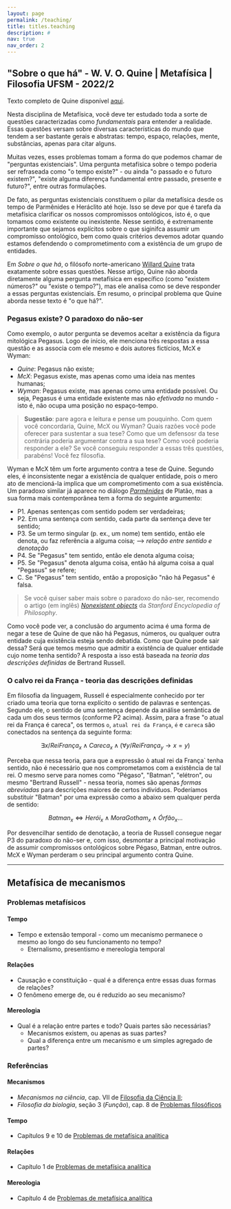 ```yaml
---
layout: page
permalink: /teaching/
title: titles.teaching
description: #
nav: true
nav_order: 2
---
```


## "Sobre o que há" - W. V. O. Quine | Metafísica | Filosofia UFSM - 2022/2

Texto completo de Quine disponível [aqui](../assets/pdf/sobre_o_que_ha.pdf).

Nesta disciplina de Metafísica, você deve ter estudado toda a sorte de questões caracterizadas como *fundamentais* para entender a realidade. Essas questões versam sobre diversas características do mundo que tendem a ser bastante gerais e abstratas: tempo, espaço, relações, mente, substâncias, apenas para citar alguns. 

Muitas vezes, esses problemas tomam a forma do que podemos chamar de "perguntas existenciais". Uma pergunta metafísica sobre o tempo poderia ser refraseada como "o tempo existe?" - ou ainda "o passado e o futuro existem?", "existe alguma diferença fundamental entre passado, presente e futuro?", entre outras formulações. 

De fato, as perguntas existenciais constituem o pilar da metafísica desde os tempo de Parmênides e Heráclito até hoje. Isso se deve por que é tarefa da metafísica clarificar os nossos compromissos ontológicos, isto é, o que tomamos como existente ou inexistente. Nesse sentido, é extremamente importante que sejamos explícitos sobre o que siginifca assumir um compromisso ontológico, bem como quais critérios devemos adotar quando estamos defendendo o comprometimento com a existência de um grupo de entidades.

Em *Sobre o que há*, o filósofo norte-americano [Willard Quine](https://pt.wikipedia.org/wiki/Willard_van_Orman_Quine) trata exatamente sobre essas questões. Nesse artigo, Quine não aborda diretamente alguma pergunta metafísica em específico (como "existem números?" ou "existe o tempo?"), mas ele analisa como se deve responder a essas perguntas existenciais. Em resumo, o principal problema que Quine aborda nesse texto é "o que há?". 

### Pegasus existe? O paradoxo do não-ser

Como exemplo, o autor pergunta se devemos aceitar a existência da figura mitológica Pegasus. Logo de início, ele menciona três respostas a essa questão e as associa com ele mesmo e dois autores fictícios, McX e Wyman:

- *Quine*: Pegasus não existe;
- *McX*: Pegasus existe, mas apenas como uma ideia nas mentes humanas;
- *Wyman*: Pegasus existe, mas apenas como uma entidade possível. Ou seja, Pegasus é uma entidade existente mas não *efetivada* no mundo - isto é, não ocupa uma posição no espaço-tempo.

> **Sugestão**: pare agora e leitura e pense um pouquinho. Com quem você concordaria, Quine, McX ou Wyman? Quais razões você pode oferecer para sustentar a sua tese? Como que um defensosr da tese contrária poderia argumentar contra a sua tese? Como você poderia responder a ele? Se você conseguiu responder a essas três questões, parabéns! Você fez filosofia. 

Wyman e McX têm um forte argumento contra a tese de Quine. Segundo eles, é inconsistente negar a existência de qualquer entidade, pois o mero ato de mencioná-la implica que um comprometimento com a sua existência. Um paradoxo similar já aparece no diálogo *[Parmênides](https://periodicos.ufsm.br/voluntas/article/view/43308/html)* de Platão, mas a sua forma mais contemporânea tem a forma do seguinte argumento:

- P1. Apenas sentenças com sentido podem ser verdadeiras; 
- P2. Em uma sentença com sentido, cada parte da sentença deve ter sentido;  
- P3. Se um termo singular (p. ex., um nome) tem sentido, então ele denota, ou faz referência a alguma coisa; --> *relação entre sentido e denotação*
- P4. Se "Pegasus" tem sentido, então ele denota alguma coisa;
- P5. Se "Pegasus" denota alguma coisa, então há alguma coisa a qual "Pegasus" se refere;
- C. Se "Pegasus" tem sentido, então a proposição "não há Pegasus" é falsa.

> Se você quiser saber mais sobre o paradoxo do não-ser, recomendo o artigo (em inglês) *[Nonexistent objects](https://plato.stanford.edu/entries/nonexistent-objects/)* da *Stanford Encyclopedia of Philosophy*.

Como você pode ver, a conclusão do argumento acima é uma forma de negar a tese de Quine de que não há Pegasus, números, ou qualquer outra entidade cuja existência esteja sendo debatida. Como que Quine pode sair dessa? Será que temos mesmo que admitir a existência de qualuer entidade cujo nome tenha sentido? A resposta a isso está baseada na *teoria das descrições definidas* de Bertrand Russell. 

### O calvo rei da França - teoria das descrições definidas

Em filosofia da linguagem, Russell é especialmente conhecido por ter criado uma teoria que torna explícito o sentido de palavras e sentenças. Segundo ele, o sentido de uma sentença depende da análise semântica de cada um dos seus termos (conforme P2 acima). Assim, para a frase "o atual rei da França é careca", os termos `o`, `atual rei da França`, `é` e `careca` são conectados na sentença da seguinte forma: 

$$ \exists{x} / ReiFrança_x \land Careca_x \land (\forall{y} / ReiFrança_y \rightarrow x = y) $$

Perceba que nessa teoria, para que a expressão ò atual rei da França` tenha sentido, não é necessário que nos comprometamos com a existência de tal rei. O mesmo serve para nomes como "Pégaso", "Batman", "elétron", ou mesmo "Bertrand Russell" - nessa teoria, nomes são apenas *formas abreviadas* para descrições maiores de certos indivíduos. Poderíamos substituir "Batman" por uma expressão como a abaixo sem qualquer perda de sentido:

$$ Batman_x \iff Herói_x \land MoraGotham_x \land Órfão_x ... $$ 

Por desvencilhar sentido de denotação, a teoria de Russell consegue negar P3 do paradoxo do não-ser e, com isso, desmontar a principal motivação de assumir compromissos ontológicos sobre Pégaso, Batman, entre outros. McX e Wyman perderam o seu principal argumento contra Quine. 

<hr>

## Metafísica de mecanismos

### Problemas metafísicos 

#### Tempo
- Tempo e extensão temporal - como um mecanismo permanece o mesmo ao longo do seu funcionamento no tempo?
  - Eternalismo, presentismo e mereologia temporal

#### Relações
- Causação e constituição - qual é a diferença entre essas duas formas de relações? 
- O fenômeno emerge de, ou é reduzido ao seu mecanismo?    

#### Mereologia
- Qual é a relação entre partes e todo? Quais partes são necessárias? 
  - Mecanismos existem, ou apenas as suas partes? 
  - Qual a diferença entre um mecanismo e um simples agregado de partes? 

### Referências

#### Mecanismos
- *Mecanismos na ciência*, cap. VII de [Filosofia da Ciência II](https://wp.ufpel.edu.br/nepfil/files/2021/11/FC2F.pdf); 
- *Filosofia da biologia*, seção 3 (*Função*), cap. 8 de [Problemas filosóficos](https://wp.ufpel.edu.br/nepfil/files/2021/01/pf_sdf.pdf)
  
#### Tempo
- Capítulos 9 e 10 de [Problemas de metafísica analítica](https://wp.ufpel.edu.br/nepfil/files/2021/01/pm_sdf.pdf)

#### Relações
- Capítulo 1 de [Problemas de metafísica analítica](https://wp.ufpel.edu.br/nepfil/files/2021/01/pm_sdf.pdf)

#### Mereologia
- Capítulo 4 de [Problemas de metafísica analítica](https://wp.ufpel.edu.br/nepfil/files/2021/01/pm_sdf.pdf)
